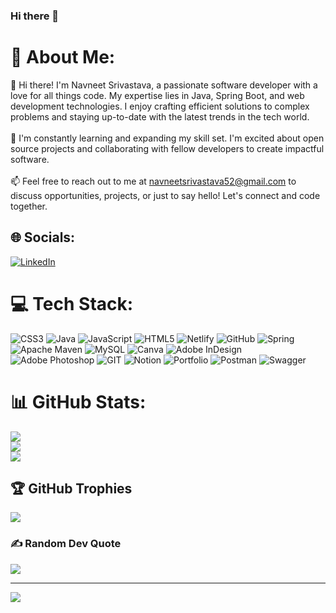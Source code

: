 ### Hi there 👋

<!--
**Navneet3009/Navneet3009** is a ✨ _special_ ✨ repository because its `README.md` (this file) appears on your GitHub profile.

Here are some ideas to get you started:

- 🔭 I’m currently working on ...
- 🌱 I’m currently learning ...
- 👯 I’m looking to collaborate on ...
- 🤔 I’m looking for help with ...
- 💬 Ask me about ...
- 📫 How to reach me: ...
- 😄 Pronouns: ...
- ⚡ Fun fact: ...
-->
# 💫 About Me:
👋 Hi there! I'm Navneet Srivastava, a passionate software developer with a love for all things code. My expertise lies in Java, Spring Boot, and web development technologies. I enjoy crafting efficient solutions to complex problems and staying up-to-date with the latest trends in the tech world.<br><br>🌱 I'm constantly learning and expanding my skill set. I'm excited about open source projects and collaborating with fellow developers to create impactful software.<br><br>📫 Feel free to reach out to me at navneetsrivastava52@gmail.com to discuss opportunities, projects, or just to say hello! Let's connect and code together.<br>


## 🌐 Socials:
[![LinkedIn](https://img.shields.io/badge/LinkedIn-%230077B5.svg?logo=linkedin&logoColor=white)](https://linkedin.com/in/navneet-srivastava-5b38b924b) 

# 💻 Tech Stack:
![CSS3](https://img.shields.io/badge/css3-%231572B6.svg?style=plastic&logo=css3&logoColor=white) ![Java](https://img.shields.io/badge/java-%23ED8B00.svg?style=plastic&logo=java&logoColor=white) ![JavaScript](https://img.shields.io/badge/javascript-%23323330.svg?style=plastic&logo=javascript&logoColor=%23F7DF1E) ![HTML5](https://img.shields.io/badge/html5-%23E34F26.svg?style=plastic&logo=html5&logoColor=white) ![Netlify](https://img.shields.io/badge/netlify-%23000000.svg?style=plastic&logo=netlify&logoColor=#00C7B7) ![GitHub](https://img.shields.io/badge/GitHub-%23121011.svg?style=plastic&logo=github&logoColor=white) ![Spring](https://img.shields.io/badge/spring-%236DB33F.svg?style=plastic&logo=spring&logoColor=white) ![Apache Maven](https://img.shields.io/badge/Apache%20Maven-C71A36?style=plastic&logo=Apache%20Maven&logoColor=white) ![MySQL](https://img.shields.io/badge/mysql-%2300f.svg?style=plastic&logo=mysql&logoColor=white) ![Canva](https://img.shields.io/badge/Canva-%2300C4CC.svg?style=plastic&logo=Canva&logoColor=white) ![Adobe InDesign](https://img.shields.io/badge/Adobe%20InDesign-49021F?style=plastic&logo=adobeindesign&logoColor=white) ![Adobe Photoshop](https://img.shields.io/badge/adobephotoshop-%2331A8FF.svg?style=plastic&logo=adobephotoshop&logoColor=white) ![GIT](https://img.shields.io/badge/Git-fc6d26?style=plastic&logo=git&logoColor=white) ![Notion](https://img.shields.io/badge/Notion-%23000000.svg?style=plastic&logo=notion&logoColor=white) ![Portfolio](https://img.shields.io/badge/Portfolio-%23000000.svg?style=plastic&logo=firefox&logoColor=#FF7139) ![Postman](https://img.shields.io/badge/Postman-FF6C37?style=plastic&logo=postman&logoColor=white) ![Swagger](https://img.shields.io/badge/-Swagger-%23Clojure?style=plastic&logo=swagger&logoColor=white)
# 📊 GitHub Stats:
![](https://github-readme-stats.vercel.app/api?username=Navneet3009&theme=dark&hide_border=false&include_all_commits=true&count_private=true)<br/>
![](https://github-readme-streak-stats.herokuapp.com/?user=Navneet3009&theme=dark&hide_border=false)<br/>
![](https://github-readme-stats.vercel.app/api/top-langs/?username=Navneet3009&theme=dark&hide_border=false&include_all_commits=true&count_private=true&layout=compact)

## 🏆 GitHub Trophies
![](https://github-profile-trophy.vercel.app/?username=Navneet3009&theme=gruvbox&no-frame=false&no-bg=false&margin-w=4)

### ✍️ Random Dev Quote
![](https://quotes-github-readme.vercel.app/api?type=horizontal&theme=tokyonight)

---
[![](https://visitcount.itsvg.in/api?id=Navneet3009&icon=4&color=9)](https://visitcount.itsvg.in)

<!-- Proudly created with GPRM ( https://gprm.itsvg.in ) -->
